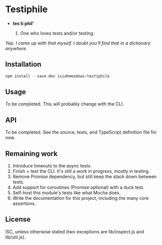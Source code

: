 # Testiphile

- **tes ti phil'**

  1. One who loves tests and/or testing.

*Yep. I came up with that myself. I doubt you'll find that in a dictionary
anywhere.*

## Installation

```js
npm install --save-dev isiahmeadows/testiphile
```

## Usage

To be completed. This will probably change with the CLI.

## API

To be completed. See the source, tests, and TypeScript definition file for now.

## Remaining work

1. Introduce timeouts to the async tests.
2. Finish + test the CLI. It's still a work in progress, mostly in testing.
3. Remove Promise dependency, but still keep the stack down between tests.
4. Add support for coroutines (Promise optional) with a duck test.
5. Self-host this module's tests like what Mocha does.
6. Write the documentation for this project, including the many core assertions.

## License

ISC, unless otherwise stated (two exceptions are lib/inspect.js and lib/util.js).
